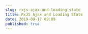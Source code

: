 ```yaml
---
slug: rxjs-ajax-and-loading-state
title: RxJS Ajax and Loading State
date: 2019-09-17 09:09
published: true
---
```


<Codesandbox 
slug="github/johnlindquist/promise-vs-observable"
view="src/index.js"
/>
